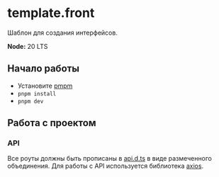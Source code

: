# template.front

Шаблон для создания интерфейсов.

**Node:** 20 LTS

## Начало работы

* Установите [pmpm](https://pnpm.io/installation)
* `pnpm install`
* `pnpm dev`

## Работа с проектом

### API

Все роуты должны быть прописаны в [api.d.ts](src%2Ftypes%2Fapi.d.ts)
в виде размеченного объединения. Для работы с API используется библиотека
[axios](https://axios-http.com/docs/intro).

